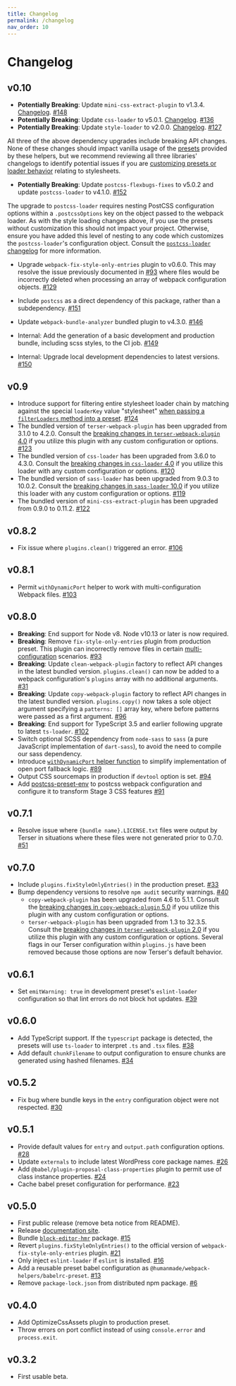 ```yaml
---
title: Changelog
permalink: /changelog
nav_order: 10
---
```


# Changelog

## v0.10

- **Potentially Breaking**: Update `mini-css-extract-plugin` to v1.3.4. [Changelog](https://github.com/webpack-contrib/mini-css-extract-plugin/blob/master/CHANGELOG.md). [#148](https://github.com/humanmade/webpack-helpers/pull/148)
- **Potentially Breaking**: Update `css-loader` to v5.0.1. [Changelog](https://github.com/webpack-contrib/css-loader/blob/master/CHANGELOG.md). [#136](https://github.com/humanmade/webpack-helpers/136)
- **Potentially Breaking**: Update `style-loader` to v2.0.0. [Changelog](https://github.com/webpack-contrib/style-loader/blob/master/CHANGELOG.md). [#127](https://github.com/humanmade/webpack-helpers/127)

All three of the above dependency upgrades include breaking API changes. None of these changes should impact vanilla usage of the [presets](https://humanmade.github.io/webpack-helpers/modules/presets.html) provided by these helpers, but we recommend reviewing all three libraries' changelogs to identify potential issues if you are [customizing presets or loader behavior](https://humanmade.github.io/webpack-helpers/modules/presets.html#customizing-presets) relating to stylesheets.

- **Potentially Breaking**: Update `postcss-flexbugs-fixes` to v5.0.2 and update `postcss-loader` to v4.1.0. [#152](https://github.com/humanmade/webpack-helpers/pull/152)

The upgrade to `postcss-loader` requires nesting PostCSS configuration options within a `.postcssOptions` key on the object passed to the webpack loader. As with the style loading changes above, if you use the presets without customization this should not impact your project. Otherwise, ensure you have added this level of nesting to any code which customizes the `postcss-loader`'s configuration object. Consult the [`postcss-loader` changelog](https://github.com/webpack-contrib/postcss-loader/blob/master/CHANGELOG.md#-breaking-changes) for more information.

- Upgrade `webpack-fix-style-only-entries` plugin to v0.6.0. This may resolve the issue previously documented in [#93](https://github.com/humanmade/webpack-helpers/pull/93) where files would be incorrectly deleted when processing an array of webpack configuration objects. [#129](https://github.com/humanmade/webpack-helpers/pull/129)
- Include `postcss` as a direct dependency of this package, rather than a subdependency. [#151](https://github.com/humanmade/webpack-helpers/pull/151)
- Update `webpack-bundle-analyzer` bundled plugin to v4.3.0. [#146](https://github.com/humanmade/webpack-helpers/pull/146)

- Internal: Add the generation of a basic development and production bundle, including scss styles, to the CI job. [#149](https://github.com/humanmade/webpack-helpers/pull/149)
- Internal: Upgrade local development dependencies to latest versions. [#150](https://github.com/humanmade/webpack-helpers/pull/150)

## v0.9

- Introduce support for filtering entire stylesheet loader chain by matching against the special `loaderKey` value "stylesheet" [when passing a `filterLoaders` method into a preset](https://humanmade.github.io/webpack-helpers/modules/presets.html#customizing-presets). [#124](https://github.com/humanmade/webpack-helpers/pull/124)
- The bundled version of `terser-webpack-plugin` has been upgraded from 3.1.0 to 4.2.0. Consult the [breaking changes in `terser-webpack-plugin` 4.0](https://github.com/webpack-contrib/terser-webpack-plugin/blob/master/CHANGELOG.md#400-2020-08-04) if you utilize this plugin with any custom configuration or options. [#123](https://github.com/humanmade/webpack-helpers/pull/123)
- The bundled version of `css-loader` has been upgraded from 3.6.0 to 4.3.0. Consult the [breaking changes in `css-loader` 4.0](https://github.com/webpack-contrib/css-loader/blob/master/CHANGELOG.md#400-2020-07-25) if you utilize this loader with any custom configuration or options. [#120](https://github.com/humanmade/webpack-helpers/pull/120)
- The bundled version of `sass-loader` has been upgraded from 9.0.3 to 10.0.2. Consult the [breaking changes in `sass-loader` 10.0](https://github.com/webpack-contrib/sass-loader/blob/master/CHANGELOG.md#1000-rc0-2020-08-24) if you utilize this loader with any custom configuration or options. [#119](https://github.com/humanmade/webpack-helpers/pull/119)
- The bundled version of `mini-css-extract-plugin` has been upgraded from 0.9.0 to 0.11.2. [#122](https://github.com/humanmade/webpack-helpers/pull/122)

## v0.8.2

- Fix issue where `plugins.clean()` triggered an error. [#106](https://github.com/humanmade/webpack-helpers/pull/106)

## v0.8.1

- Permit `withDynamicPort` helper to work with multi-configuration Webpack files. [#103](https://github.com/humanmade/webpack-helpers/pull/103)

## v0.8.0

- **Breaking**: End support for Node v8. Node v10.13 or later is now required.
- **Breaking**: Remove `fix-style-only-entries` plugin from production preset. This plugin can incorrectly remove files in certain [multi-configuration](https://webpack.js.org/configuration/configuration-types/#exporting-multiple-configurations) scenarios. [#93](https://github.com/humanmade/webpack-helpers/pull/93)
- **Breaking**: Update `clean-webpack-plugin` factory to reflect API changes in the latest bundled version. `plugins.clean()` can now be added to a webpack configuration's `plugins` array with no additional arguments. [#31](https://github.com/humanmade/webpack-helpers/issues/31)
- **Breaking**: Update `copy-webpack-plugin` factory to reflect API changes in the latest bundled version. `plugins.copy()` now takes a sole object argument specifying a `patterns: []` array key, where before patterns were passed as a first argument. [#96](https://github.com/humanmade/webpack-helpers/pull/96)
- **Breaking**: End support for TypeScript 3.5 and earlier following upgrate to latest `ts-loader`. [#102](https://github.com/humanmade/webpack-helpers/pull/102)
- Switch optional SCSS dependency from `node-sass` to `sass` (a pure JavaScript implementation of `dart-sass`), to avoid the need to compile our sass dependency.
- Introduce [`withDynamicPort` helper function](https://humanmade.github.io/webpack-helpers/modules/helpers.html#withdynamicport) to simplify implementation of open port fallback logic. [#89](https://github.com/humanmade/webpack-helpers/pull/89)
- Output CSS sourcemaps in production if `devtool` option is set. [#94](https://github.com/humanmade/webpack-helpers/issues/94)
- Add [postcss-preset-env](https://github.com/csstools/postcss-preset-env) to postcss webpack configuration and configure it to transform Stage 3 CSS features [#91](https://github.com/humanmade/webpack-helpers/pull/91)

## v0.7.1

- Resolve issue where `{bundle name}.LICENSE.txt` files were output by Terser in situations where these files were not generated prior to 0.7.0. [#51](https://github.com/humanmade/webpack-helpers/pull/51)

## v0.7.0

- Include `plugins.fixStyleOnlyEntries()` in the production preset. [#33](https://github.com/humanmade/webpack-helpers/issues/33)
- Bump dependency versions to resolve `npm audit` security warnings. [#40](https://github.com/humanmade/webpack-helpers/issues/40)
  - `copy-webpack-plugin` has been upgraded from 4.6 to 5.1.1. Consult the [breaking changes in `copy-webpack-plugin` 5.0](https://github.com/webpack-contrib/copy-webpack-plugin/blob/master/CHANGELOG.md#500-2019-02-20) if you utilize this plugin with any custom configuration or options.
  - `terser-webpack-plugin` has been upgraded from 1.3 to 32.3.5. Consult the [breaking changes in `terser-webpack-plugin` 2.0](https://github.com/webpack-contrib/terser-webpack-plugin/blob/master/CHANGELOG.md#200-2019-09-05) if you utilize this plugin with any custom configuration or options. Several flags in our Terser configuration within `plugins.js` have been removed because those options are now Terser's default behavior.

## v0.6.1

- Set `emitWarning: true` in development preset's `eslint-loader` configuration so that lint errors do not block hot updates. [#39](https://github.com/humanmade/webpack-helpers/pull/39)

## v0.6.0

- Add TypeScript support. If the `typescript` package is detected, the presets will use `ts-loader` to interpret `.ts` and `.tsx` files. [#38](https://github.com/humanmade/webpack-helpers/pull/38)
- Add default `chunkFilename` to output configuration to ensure chunks are generated using hashed filenames. [#34](https://github.com/humanmade/webpack-helpers/pull/34)

## v0.5.2

- Fix bug where bundle keys in the `entry` configuration object were not respected. [#30](https://github.com/humanmade/webpack-helpers/issues/30)

## v0.5.1

- Provide default values for `entry` and `output.path` configuration options. [#28](https://github.com/humanmade/webpack-helpers/pull/28)
- Update `externals` to include latest WordPress core package names. [#26](https://github.com/humanmade/webpack-helpers/issues/26)
- Add `@babel/plugin-proposal-class-properties` plugin to permit use of class instance properties. [#24](https://github.com/humanmade/webpack-helpers/issues/24)
- Cache babel preset configuration for performance. [#23](https://github.com/humanmade/webpack-helpers/pull/23)

## v0.5.0

- First public release (remove beta notice from README).
- Release [documentation site](https://humanmade.github.io/webpack-helpers/).
- Bundle [`block-editor-hmr`](https://github.com/kadamwhite/block-editor-hmr) package. [#15](https://github.com/humanmade/webpack-helpers/pull/15)
- Revert `plugins.fixStyleOnlyEntries()` to the official version of `webpack-fix-style-only-entries` plugin. [#21](https://github.com/humanmade/webpack-helpers/pull/21)
- Only inject `eslint-loader` if `eslint` is installed. [#16](https://github.com/humanmade/webpack-helpers/issues/16)
- Add a reusable preset babel configuration as `@humanmade/webpack-helpers/babelrc-preset`. [#13](https://github.com/humanmade/webpack-helpers/pull/13)
- Remove `package-lock.json` from distributed npm package. [#6](https://github.com/humanmade/webpack-helpers/pull/6)

## v0.4.0

- Add OptimizeCssAssets plugin to production preset.
- Throw errors on port conflict instead of using `console.error` and `process.exit`.

## v0.3.2

- First usable beta.
